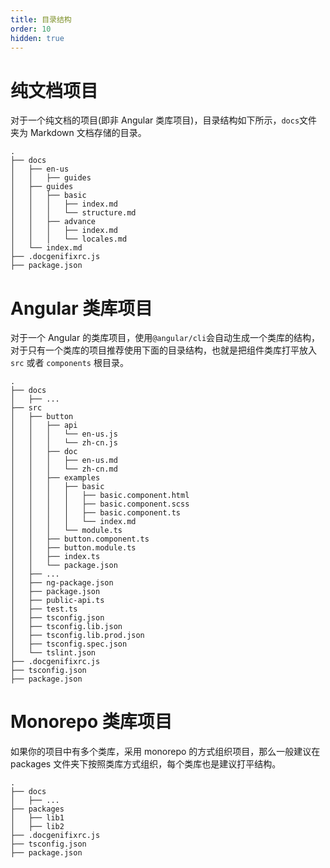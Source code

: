 ```yaml
---
title: 目录结构
order: 10
hidden: true
---
```


# 纯文档项目

对于一个纯文档的项目(即非 Angular 类库项目)，目录结构如下所示，`docs`文件夹为 Markdown 文档存储的目录。
```
.
├── docs
│   ├── en-us
│   │   ├── guides
│   ├── guides
│   │   ├── basic
│   │   │   ├── index.md
│   │   │   └── structure.md
│   │   ├── advance
│   │   │   ├── index.md
│   │   │   └── locales.md
│   └── index.md
├── .docgenifixrc.js
├── package.json
```

# Angular 类库项目
对于一个 Angular 的类库项目，使用`@angular/cli`会自动生成一个类库的结构，对于只有一个类库的项目推荐使用下面的目录结构，也就是把组件类库打平放入 `src` 或者 `components` 根目录。

```
.
├── docs
│   ├── ...
├── src
│   ├── button
│   │   ├── api
│   │   │   └── en-us.js
│   │   │   └── zh-cn.js
│   │   ├── doc
│   │   │   ├── en-us.md
│   │   │   └── zh-cn.md
│   │   ├── examples
│   │   │   ├── basic
│   │   │   │   ├── basic.component.html
│   │   │   │   ├── basic.component.scss
│   │   │   │   ├── basic.component.ts
│   │   │   │   └── index.md
│   │   │   └── module.ts
│   │   ├── button.component.ts
│   │   ├── button.module.ts
│   │   ├── index.ts
│   │   └── package.json
│   ├── ...
│   ├── ng-package.json
│   ├── package.json
│   ├── public-api.ts
│   ├── test.ts
│   ├── tsconfig.json
│   ├── tsconfig.lib.json
│   ├── tsconfig.lib.prod.json
│   ├── tsconfig.spec.json
│   └── tslint.json
├── .docgenifixrc.js
├── tsconfig.json
├── package.json
```

# Monorepo 类库项目

如果你的项目中有多个类库，采用 monorepo 的方式组织项目，那么一般建议在 packages 文件夹下按照类库方式组织，每个类库也是建议打平结构。

```
.
├── docs
│   ├── ...
├── packages
│   ├── lib1
│   ├── lib2
├── .docgenifixrc.js
├── tsconfig.json
├── package.json
```
